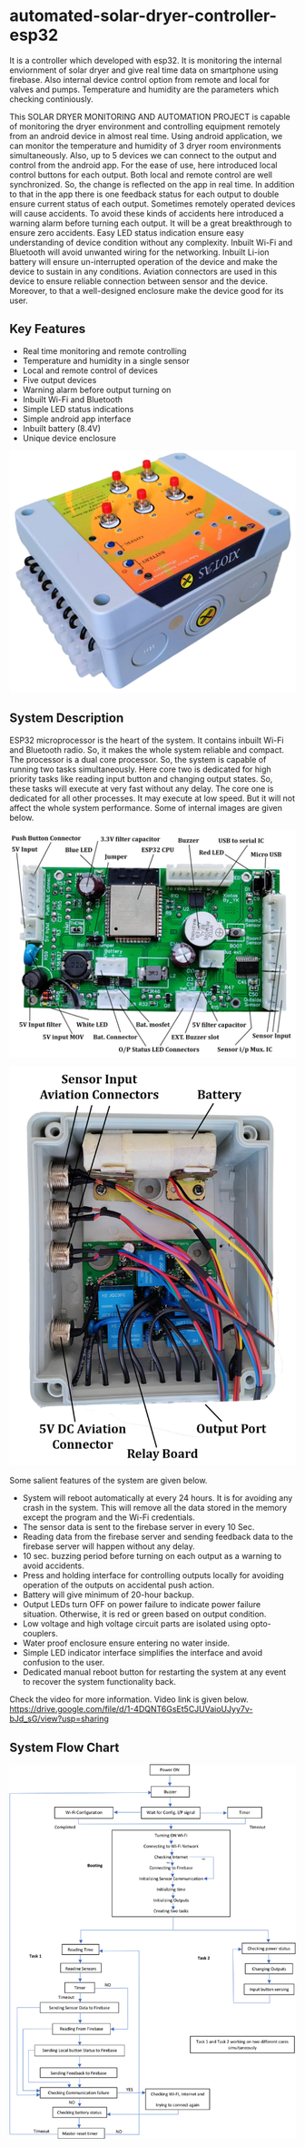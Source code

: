 # automated-solar-dryer-controller-esp32
It is a controller which developed with esp32. It is monitoring the internal enviornment of solar dryer and give real time data on smartphone using firebase. Also internal device control option from remote and local for valves and pumps. Temperature and humidity are the parameters which checking continiously.

This SOLAR DRYER MONITORING AND AUTOMATION PROJECT is capable of monitoring the
dryer environment and controlling equipment remotely from an android device in almost real time.
Using android application, we can monitor the temperature and humidity of 3 dryer room environments
simultaneously. Also, up to 5 devices we can connect to the output and control from the android app.
For the ease of use, here introduced local control buttons for each output. Both local and remote control
are well synchronized. So, the change is reflected on the app in real time. In addition to that in the app
there is one feedback status for each output to double ensure current status of each output. Sometimes
remotely operated devices will cause accidents. To avoid these kinds of accidents here introduced a
warning alarm before turning each output. It will be a great breakthrough to ensure zero accidents. Easy
LED status indication ensure easy understanding of device condition without any complexity. Inbuilt
Wi-Fi and Bluetooth will avoid unwanted wiring for the networking. Inbuilt Li-ion battery will ensure
un-interrupted operation of the device and make the device to sustain in any conditions. Aviation
connectors are used in this device to ensure reliable connection between sensor and the device.
Moreover, to that a well-designed enclosure make the device good for its user.

## Key Features

- Real time monitoring and remote controlling
- Temperature and humidity in a single sensor
- Local and remote control of devices
- Five output devices
- Warning alarm before output turning on
- Inbuilt Wi-Fi and Bluetooth
- Simple LED status indications
- Simple android app interface
- Inbuilt battery (8.4V)
- Unique device enclosure

![Main image](/Manual/Manual%20images/main%20image.jpg)

## System Description

ESP32 microprocessor is the heart of the system. It contains inbuilt Wi-Fi and Bluetooth radio. So, it
makes the whole system reliable and compact. The processor is a dual core processor. So, the system is
capable of running two tasks simultaneously. Here core two is dedicated for high priority tasks like
reading input button and changing output states. So, these tasks will execute at very fast without any
delay. The core one is dedicated for all other processes. It may execute at low speed. But it will not
affect the whole system performance. Some of internal images are given below.

![Main PCB image](/Manual/Manual%20images/PCB%20marked.jpg)

![Relay Board image](/Manual/Manual%20images/relay%20board%20details.jpg)

Some salient features of the system are given below.

- System will reboot automatically at every 24 hours. It is for avoiding any crash in the system.
This will remove all the data stored in the memory except the program and the Wi-Fi
credentials.
- The sensor data is sent to the firebase server in every 10 Sec.
- Reading data from the firebase server and sending feedback data to the firebase server will
happen without any delay.
- 10 sec. buzzing period before turning on each output as a warning to avoid accidents.
- Press and holding interface for controlling outputs locally for avoiding operation of the outputs
on accidental push action.
- Battery will give minimum of 20-hour backup.
- Output LEDs turn OFF on power failure to indicate power failure situation. Otherwise, it is red
or green based on output condition.
- Low voltage and high voltage circuit parts are isolated using opto-couplers.
- Water proof enclosure ensure entering no water inside.
- Simple LED indicator interface simplifies the interface and avoid confusion to the user.
- Dedicated manual reboot button for restarting the system at any event to recover the system
functionality back.

Check the video for more information. Video link is given below.
https://drive.google.com/file/d/1-4DQNT6GsEt5CJUVaioUJyy7v-bJd_sG/view?usp=sharing

## System Flow Chart

![flow chart](Manual/Manual%20images/solar%20dryer%20flowchart.png)
